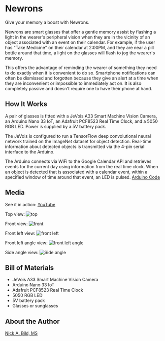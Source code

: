# Newrons

Give your memory a boost with Newrons.

Newrons are smart glasses that offer a gentle memory assist by flashing a light in the wearer's peripheral vision when they are in the vicinity of an object associated with an event on their calendar.  For example, if the user has "Take Medicine" on their calendar at 2:00PM, and they are near a pill bottle around that time, a light on the glasses will flash to jog the wearer's memory.

This offers the advantage of reminding the wearer of something they need to do exactly when it is convenient to do so.  Smartphone notifications can often be dismissed and forgotten because they give an alert at a time when they are inconvenient or impossible to immediately act on.  It is also completely passive and doesn't require one to have their phone at hand.

## How It Works

A pair of glasses is fitted with a JeVois A33 Smart Machine Vision Camera, an Arduino Nano 33 IoT, an Adafruit PCF8523 Real Time Clock, and a 5050 RGB LED.  Power is supplied by a 5V battery pack.

The JeVois is configured to run a TensorFlow deep convolutional neural network trained on the ImageNet dataset for object detection.  Real-time information about detected objects is transmitted via the 4-pin serial interface to the Arduino.

The Arduino connects via WiFi to the Google Calendar API and retrieves events for the current day using information from the real time clock.  When an object is detected that is associated with a calendar event, within a specified window of time around that event, an LED is pulsed.  [Arduino Code](https://github.com/nickbild/newrons/blob/master/newrons_controller/newrons_controller.ino)

## Media

See it in action:
[YouTube](https://www.youtube.com/watch?v=C8D3Lubc3Jo)

Top view:
![top](https://raw.githubusercontent.com/nickbild/newrons/master/media/top_sm.jpg)

Front view:
![front](https://raw.githubusercontent.com/nickbild/newrons/master/media/front_sm.jpg)

Front left view:
![front left](https://raw.githubusercontent.com/nickbild/newrons/master/media/front_left_sm.jpg)

Front left angle view:
![front left angle](https://raw.githubusercontent.com/nickbild/newrons/master/media/front_left_angle_sm.jpg)

Side angle view:
![Side angle](https://raw.githubusercontent.com/nickbild/newrons/master/media/side_angle_sm.jpg)

## Bill of Materials

- JeVois A33 Smart Machine Vision Camera
- Arduino Nano 33 IoT
- Adafruit PCF8523 Real Time Clock
- 5050 RGB LED
- 5V battery pack
- Glasses or sunglasses

## About the Author

[Nick A. Bild, MS](https://nickbild79.firebaseapp.com/#!/)
